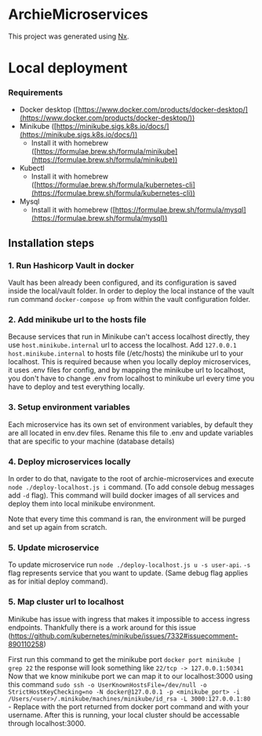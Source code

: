 # ArchieMicroservices

This project was generated using [Nx](https://nx.dev).

# Local deployment

### Requirements

- Docker desktop ([https://www.docker.com/products/docker-desktop/](https://www.docker.com/products/docker-desktop/))
- Minikube ([https://minikube.sigs.k8s.io/docs/](https://minikube.sigs.k8s.io/docs/))
  - Install it with homebrew ([https://formulae.brew.sh/formula/minikube](https://formulae.brew.sh/formula/minikube))
- Kubectl
  - Install it with homebrew ([https://formulae.brew.sh/formula/kubernetes-cli](https://formulae.brew.sh/formula/kubernetes-cli))
- Mysql
  - Install it with homebrew ([https://formulae.brew.sh/formula/mysql](https://formulae.brew.sh/formula/mysql))

## Installation steps

### 1. Run Hashicorp Vault in docker

Vault has been already been configured, and its configuration is saved inside the local/vault folder. In order to deploy the local instance of the vault run command `docker-compose up` from within the vault configuration folder.

### 2. Add minikube url to the hosts file

Because services that run in Minikube can't access localhost directly, they use `host.minikube.internal` url to access the localhost. Add `127.0.0.1 host.minikube.internal` to hosts file (/etc/hosts) the minikube url to your localhost. This is required because when you locally deploy microservices, it uses .env files for config, and by mapping the minikube url to localhost, you don't have to change .env from localhost to minikube url every time you have to deploy and test everything locally.

### 3. Setup environment variables

Each microservice has its own set of environment variables, by default they are all located in env.dev files. Rename this file to .env and update variables that are specific to your machine (database details)

### 4. Deploy microservices locally

In order to do that, navigate to the root of archie-microservices and execute `node ./deploy-localhost.js i` command. (To add console debug messages add `-d` flag). This command will build docker images of all services and deploy them into local minikube environment.

Note that every time this command is ran, the environment will be purged and set up again from scratch.

### 5. Update microservice

To update microservice run `node ./deploy-localhost.js u -s user-api`. `-s` flag represents service that you want to update. (Same debug flag applies as for initial deploy command).

### 5. Map cluster url to localhost

Minikube has issue with ingress that makes it impossible to access ingress endpoints. Thankfully there is a work around for this issue (https://github.com/kubernetes/minikube/issues/7332#issuecomment-890110258)

First run this command to get the minikube port `docker port minikube | grep 22` the response will look something like `22/tcp -> 127.0.0.1:50341`
Now that we know minikube port we can map it to our localhost:3000 using this command `sudo ssh -o UserKnownHostsFile=/dev/null -o StrictHostKeyChecking=no -N docker@127.0.0.1 -p <minikube_port> -i /Users/<user>/.minikube/machines/minikube/id_rsa -L 3000:127.0.0.1:80` - Replace <minikube-port> with the port returned from docker port command and <user> with your username. After this is running, your local cluster should be accessable through localhost:3000.
